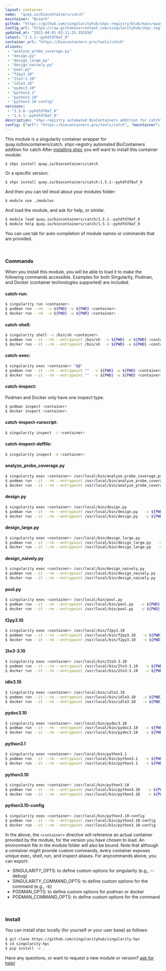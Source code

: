 ```yaml
---
layout: container
name:  "quay.io/biocontainers/catch"
maintainer: "@vsoch"
github: "https://github.com/singularityhub/shpc-registry/blob/main/quay.io/biocontainers/catch/container.yaml"
config_url: "https://raw.githubusercontent.com/singularityhub/shpc-registry/main/quay.io/biocontainers/catch/container.yaml"
updated_at: "2023-04-01 03:11:25.352850"
latest: "1.5.1--pyhdfd78af_0"
container_url: "https://biocontainers.pro/tools/catch"
aliases:
 - "analyze_probe_coverage.py"
 - "design.py"
 - "design_large.py"
 - "design_naively.py"
 - "pool.py"
 - "f2py3.10"
 - "2to3-3.10"
 - "idle3.10"
 - "pydoc3.10"
 - "python3.1"
 - "python3.10"
 - "python3.10-config"
versions:
 - "1.5.0--pyhdfd78af_0"
 - "1.5.1--pyhdfd78af_0"
description: "shpc-registry automated BioContainers addition for catch"
config: {"url": "https://biocontainers.pro/tools/catch", "maintainer": "@vsoch", "description": "shpc-registry automated BioContainers addition for catch", "latest": {"1.5.1--pyhdfd78af_0": "sha256:4c063e381f1c99ef77b47a7291015e397c26add75a82b04af66e5e2adc83a743"}, "tags": {"1.5.0--pyhdfd78af_0": "sha256:9b0a8e7c650f94c2ef9618ddc8cf153e28959e57b5daba2b90a44ce66a24d9b8", "1.5.1--pyhdfd78af_0": "sha256:4c063e381f1c99ef77b47a7291015e397c26add75a82b04af66e5e2adc83a743"}, "docker": "quay.io/biocontainers/catch", "aliases": {"analyze_probe_coverage.py": "/usr/local/bin/analyze_probe_coverage.py", "design.py": "/usr/local/bin/design.py", "design_large.py": "/usr/local/bin/design_large.py", "design_naively.py": "/usr/local/bin/design_naively.py", "pool.py": "/usr/local/bin/pool.py", "f2py3.10": "/usr/local/bin/f2py3.10", "2to3-3.10": "/usr/local/bin/2to3-3.10", "idle3.10": "/usr/local/bin/idle3.10", "pydoc3.10": "/usr/local/bin/pydoc3.10", "python3.1": "/usr/local/bin/python3.1", "python3.10": "/usr/local/bin/python3.10", "python3.10-config": "/usr/local/bin/python3.10-config"}}
---
```


This module is a singularity container wrapper for quay.io/biocontainers/catch.
shpc-registry automated BioContainers addition for catch
After [installing shpc](#install) you will want to install this container module:


```bash
$ shpc install quay.io/biocontainers/catch
```

Or a specific version:

```bash
$ shpc install quay.io/biocontainers/catch:1.5.1--pyhdfd78af_0
```

And then you can tell lmod about your modules folder:

```bash
$ module use ./modules
```

And load the module, and ask for help, or similar.

```bash
$ module load quay.io/biocontainers/catch/1.5.1--pyhdfd78af_0
$ module help quay.io/biocontainers/catch/1.5.1--pyhdfd78af_0
```

You can use tab for auto-completion of module names or commands that are provided.

<br>

### Commands

When you install this module, you will be able to load it to make the following commands accessible.
Examples for both Singularity, Podman, and Docker (container technologies supported) are included.

#### catch-run:

```bash
$ singularity run <container>
$ podman run --rm  -v ${PWD} -w ${PWD} <container>
$ docker run --rm  -v ${PWD} -w ${PWD} <container>
```

#### catch-shell:

```bash
$ singularity shell -s /bin/sh <container>
$ podman run --it --rm --entrypoint /bin/sh  -v ${PWD} -w ${PWD} <container>
$ docker run --it --rm --entrypoint /bin/sh  -v ${PWD} -w ${PWD} <container>
```

#### catch-exec:

```bash
$ singularity exec <container> "$@"
$ podman run --it --rm --entrypoint ""  -v ${PWD} -w ${PWD} <container> "$@"
$ docker run --it --rm --entrypoint ""  -v ${PWD} -w ${PWD} <container> "$@"
```

#### catch-inspect:

Podman and Docker only have one inspect type.

```bash
$ podman inspect <container>
$ docker inspect <container>
```

#### catch-inspect-runscript:

```bash
$ singularity inspect -r <container>
```

#### catch-inspect-deffile:

```bash
$ singularity inspect -d <container>
```


#### analyze_probe_coverage.py

```bash
$ singularity exec <container> /usr/local/bin/analyze_probe_coverage.py
$ podman run --it --rm --entrypoint /usr/local/bin/analyze_probe_coverage.py   -v ${PWD} -w ${PWD} <container> -c " $@"
$ docker run --it --rm --entrypoint /usr/local/bin/analyze_probe_coverage.py   -v ${PWD} -w ${PWD} <container> -c " $@"
```


#### design.py

```bash
$ singularity exec <container> /usr/local/bin/design.py
$ podman run --it --rm --entrypoint /usr/local/bin/design.py   -v ${PWD} -w ${PWD} <container> -c " $@"
$ docker run --it --rm --entrypoint /usr/local/bin/design.py   -v ${PWD} -w ${PWD} <container> -c " $@"
```


#### design_large.py

```bash
$ singularity exec <container> /usr/local/bin/design_large.py
$ podman run --it --rm --entrypoint /usr/local/bin/design_large.py   -v ${PWD} -w ${PWD} <container> -c " $@"
$ docker run --it --rm --entrypoint /usr/local/bin/design_large.py   -v ${PWD} -w ${PWD} <container> -c " $@"
```


#### design_naively.py

```bash
$ singularity exec <container> /usr/local/bin/design_naively.py
$ podman run --it --rm --entrypoint /usr/local/bin/design_naively.py   -v ${PWD} -w ${PWD} <container> -c " $@"
$ docker run --it --rm --entrypoint /usr/local/bin/design_naively.py   -v ${PWD} -w ${PWD} <container> -c " $@"
```


#### pool.py

```bash
$ singularity exec <container> /usr/local/bin/pool.py
$ podman run --it --rm --entrypoint /usr/local/bin/pool.py   -v ${PWD} -w ${PWD} <container> -c " $@"
$ docker run --it --rm --entrypoint /usr/local/bin/pool.py   -v ${PWD} -w ${PWD} <container> -c " $@"
```


#### f2py3.10

```bash
$ singularity exec <container> /usr/local/bin/f2py3.10
$ podman run --it --rm --entrypoint /usr/local/bin/f2py3.10   -v ${PWD} -w ${PWD} <container> -c " $@"
$ docker run --it --rm --entrypoint /usr/local/bin/f2py3.10   -v ${PWD} -w ${PWD} <container> -c " $@"
```


#### 2to3-3.10

```bash
$ singularity exec <container> /usr/local/bin/2to3-3.10
$ podman run --it --rm --entrypoint /usr/local/bin/2to3-3.10   -v ${PWD} -w ${PWD} <container> -c " $@"
$ docker run --it --rm --entrypoint /usr/local/bin/2to3-3.10   -v ${PWD} -w ${PWD} <container> -c " $@"
```


#### idle3.10

```bash
$ singularity exec <container> /usr/local/bin/idle3.10
$ podman run --it --rm --entrypoint /usr/local/bin/idle3.10   -v ${PWD} -w ${PWD} <container> -c " $@"
$ docker run --it --rm --entrypoint /usr/local/bin/idle3.10   -v ${PWD} -w ${PWD} <container> -c " $@"
```


#### pydoc3.10

```bash
$ singularity exec <container> /usr/local/bin/pydoc3.10
$ podman run --it --rm --entrypoint /usr/local/bin/pydoc3.10   -v ${PWD} -w ${PWD} <container> -c " $@"
$ docker run --it --rm --entrypoint /usr/local/bin/pydoc3.10   -v ${PWD} -w ${PWD} <container> -c " $@"
```


#### python3.1

```bash
$ singularity exec <container> /usr/local/bin/python3.1
$ podman run --it --rm --entrypoint /usr/local/bin/python3.1   -v ${PWD} -w ${PWD} <container> -c " $@"
$ docker run --it --rm --entrypoint /usr/local/bin/python3.1   -v ${PWD} -w ${PWD} <container> -c " $@"
```


#### python3.10

```bash
$ singularity exec <container> /usr/local/bin/python3.10
$ podman run --it --rm --entrypoint /usr/local/bin/python3.10   -v ${PWD} -w ${PWD} <container> -c " $@"
$ docker run --it --rm --entrypoint /usr/local/bin/python3.10   -v ${PWD} -w ${PWD} <container> -c " $@"
```


#### python3.10-config

```bash
$ singularity exec <container> /usr/local/bin/python3.10-config
$ podman run --it --rm --entrypoint /usr/local/bin/python3.10-config   -v ${PWD} -w ${PWD} <container> -c " $@"
$ docker run --it --rm --entrypoint /usr/local/bin/python3.10-config   -v ${PWD} -w ${PWD} <container> -c " $@"
```



In the above, the `<container>` directive will reference an actual container provided
by the module, for the version you have chosen to load. An environment file in the
module folder will also be bound. Note that although a container
might provide custom commands, every container exposes unique exec, shell, run, and
inspect aliases. For anycommands above, you can export:

 - SINGULARITY_OPTS: to define custom options for singularity (e.g., --debug)
 - SINGULARITY_COMMAND_OPTS: to define custom options for the command (e.g., -b)
 - PODMAN_OPTS: to define custom options for podman or docker
 - PODMAN_COMMAND_OPTS: to define custom options for the command

<br>

### Install

You can install shpc locally (for yourself or your user base) as follows:

```bash
$ git clone https://github.com/singularityhub/singularity-hpc
$ cd singularity-hpc
$ pip install -e .
```

Have any questions, or want to request a new module or version? [ask for help!](https://github.com/singularityhub/singularity-hpc/issues)